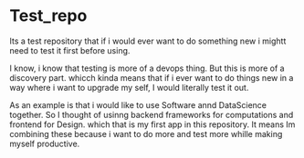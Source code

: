 # Test_repo
Its a test repository that if i would ever want to do something new i mightt need to test it first before using. 

I know, i know that testing is more of a devops thing. 
But this is more of a discovery part.
whicch kinda means that if i ever want to do things new in a way where i want to upgrade my self,
I would literally test it out.

As an example is that i would like to use Software annd DataScience together.
So I thought of usinng backend frameworks for computations and frontend for Design.
which that is my first app in this repository.
It means Im combining these because i want to do more and test more whille making myself productive.

